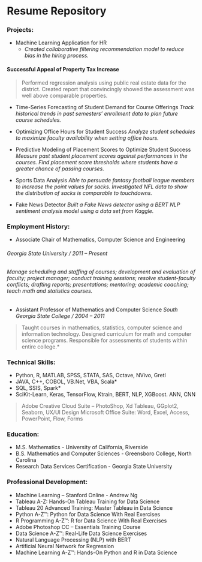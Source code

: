 # Resume Repository

### Projects:
* Machine Learning Application for HR
  * *Created collaborative filtering recommendation model to reduce bias in the hiring process.*
    
#### Successful Appeal of Property Tax Increase
> Performed regression analysis using public real estate data for the district.  Created report that convincingly showed the assessment was well above comparable properties.  

* Time-Series Forecasting of Student Demand for Course Offerings
	*Track historical trends in past semesters’ enrollment data to plan future course schedules.*

* Optimizing Office Hours for Student Success
	*Analyze student schedules to maximize faculty availability when setting office hours.*

* Predictive Modeling of Placement Scores to Optimize Student Success
	*Measure past student placement scores against performances in the courses.  Find placement score thresholds where students have a greater chance of passing courses.*

* Sports Data Analysis
	*Able to persuade fantasy football league members to increase the point values for sacks.  Investigated NFL data to show the distribution of sacks is comparable to touchdowns.*

* Fake News Detector
	*Built a Fake News detector using a BERT NLP sentiment analysis model using a data set from Kaggle.*

### Employment History:
* Associate Chair of Mathematics, Computer Science and Engineering
###### *Georgia State University /  2011 – Present*
###### *Manage scheduling and staffing of courses; development and evaluation of faculty; project manager; conduct training sessions; resolve student-faculty conflicts; drafting reports; presentations; mentoring; academic coaching; teach math and statistics courses.*

* Assistant Professor of Mathematics and Computer Science	*South Georgia State College /  2004 – 2011*
> Taught courses in mathematics, statistics, computer science and information technology.  Designed curriculum for math and computer science programs.  Responsible for assessments of students within entire college.*

### Technical Skills:
* Python, R, MATLAB, SPSS, STATA, SAS, Octave, NVivo, Gretl
* JAVA, C++, COBOL, VB.Net, VBA, Scala*
* SQL, SSIS, Spark*
* SciKit-Learn, Keras, TensorFlow, Ktrain, BERT, NLP, XGBoost. ANN, CNN
> Adobe Creative Cloud Suite – PhotoShop, Xd
> Tableau, GGplot2, Seaborn, UX/UI Design
> Microsoft Office Suite: Word, Excel, Access, PowerPoint, Flow, Forms

### Education:
* M.S. Mathematics - University of California, Riverside
* B.S. Mathematics and Computer Sciences - Greensboro College, North Carolina 
* Research Data Services Certification - Georgia State University

### Professional Development:

* Machine Learning – Stanford Online - Andrew Ng
* Tableau A-Z: Hands-On Tableau Training for Data Science
* Tableau 20 Advanced Training: Master Tableau in Data Science
* Python A-Z™: Python for Data Science With Real Exercises
* R Programming A-Z™: R for Data Science With Real Exercises
* Adobe Photoshop CC – Essentials Training Course
* Data Science A-Z™: Real-Life Data Science Exercises
* Natural Language Processing (NLP) with BERT
* Artificial Neural Network for Regression
* Machine Learning A-Z™: Hands-On Python and R in Data Science


